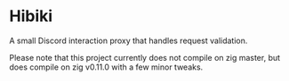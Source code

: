 # Hibiki

A small Discord interaction proxy that handles request validation.

Please note that this project currently does not compile on zig master, but does compile on zig v0.11.0 with a few minor tweaks.
